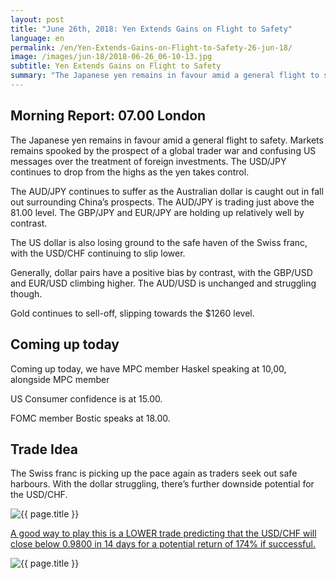 ```yaml
---
layout: post
title: "June 26th, 2018: Yen Extends Gains on Flight to Safety"
language: en
permalink: /en/Yen-Extends-Gains-on-Flight-to-Safety-26-jun-18/
image: /images/jun-18/2018-06-26_06-10-13.jpg
subtitle: Yen Extends Gains on Flight to Safety
summary: "The Japanese yen remains in favour amid a general flight to safety. Markets remains spooked by the prospect of a global trader war and confusing US messages over the treatment of foreign investments. The USD/JPY continues to drop from the highs as the yen takes control"
---
```

## Morning Report: 07.00 London

The Japanese yen remains in favour amid a general flight to safety. Markets remains spooked by the prospect of a global trader war and confusing US messages over the treatment of foreign investments. The USD/JPY continues to drop from the highs as the yen takes control. 

The AUD/JPY continues to suffer as the Australian dollar is caught out in fall out surrounding China’s prospects. The AUD/JPY is trading just above the 81.00 level. The GBP/JPY and EUR/JPY are holding up relatively well by contrast. 

The US dollar is also losing ground to the safe haven of the Swiss franc, with the USD/CHF continuing to slip lower. 

Generally, dollar pairs have a positive bias by contrast, with the GBP/USD and EUR/USD climbing higher. The AUD/USD is unchanged and struggling though. 

Gold continues to sell-off, slipping towards the $1260 level. 

## Coming up today

Coming up today, we have MPC member Haskel speaking at 10,00, alongside MPC member 

US Consumer confidence is at 15.00. 

FOMC member Bostic speaks at 18.00. 

## Trade Idea

The Swiss franc is picking up the pace again as traders seek out safe harbours. With the dollar struggling, there’s further downside potential for the USD/CHF.

<img class="post-image" src="{{ site.url }}/images/jun-18/2018-06-26_06-10-13.jpg" alt="{{ page.title }}" title="{{ page.title }}">

<a href="%LINK%%?currency=GBP&market=forex&underlying=frxUSDCHF&formname=higherlower&duration_units=d&duration_amount=14&expiry_type=duration&amount=10&amount_type=stake&barrier=0.9800" target="_blank" rel="noopener noreferrer nofollow">A good way to play this is a LOWER trade predicting that the USD/CHF will close below 0.9800 in 14 days for a potential return of 174% if successful.</a>

<img class="post-image" src="{{ site.url }}/images/jun-18/2018-06-26_06-12-20.jpg" alt="{{ page.title }}" title="{{ page.title }}">
